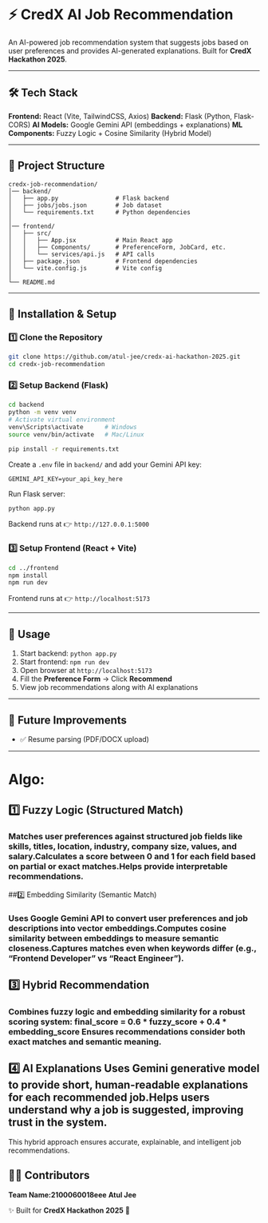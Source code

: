 # ⚡ CredX AI Job Recommendation

An AI-powered job recommendation system that suggests jobs based on user preferences and provides AI-generated explanations. Built for **CredX Hackathon 2025**.

---

## 🛠 Tech Stack

**Frontend:** React (Vite, TailwindCSS, Axios)
**Backend:** Flask (Python, Flask-CORS)
**AI Models:** Google Gemini API (embeddings + explanations)
**ML Components:** Fuzzy Logic + Cosine Similarity (Hybrid Model)

---

## 📂 Project Structure

```
credx-job-recommendation/
│── backend/
│   ├── app.py                # Flask backend
│   ├── jobs/jobs.json        # Job dataset
│   └── requirements.txt      # Python dependencies
│
│── frontend/
│   ├── src/
│   │   ├── App.jsx           # Main React app
│   │   ├── Components/       # PreferenceForm, JobCard, etc.
│   │   └── services/api.js   # API calls
│   ├── package.json          # Frontend dependencies
│   └── vite.config.js        # Vite config
│
└── README.md
```

---

## 🔧 Installation & Setup

### 1️⃣ Clone the Repository

```bash
git clone https://github.com/atul-jee/credx-ai-hackathon-2025.git
cd credx-job-recommendation
```

### 2️⃣ Setup Backend (Flask)

```bash
cd backend
python -m venv venv
# Activate virtual environment
venv\Scripts\activate      # Windows
source venv/bin/activate   # Mac/Linux

pip install -r requirements.txt
```

Create a `.env` file in `backend/` and add your Gemini API key:

```
GEMINI_API_KEY=your_api_key_here
```

Run Flask server:

```bash
python app.py
```

Backend runs at 👉 `http://127.0.0.1:5000`

### 3️⃣ Setup Frontend (React + Vite)

```bash
cd ../frontend
npm install
npm run dev
```

Frontend runs at 👉 `http://localhost:5173`

---

## 🚀 Usage

1. Start backend: `python app.py`
2. Start frontend: `npm run dev`
3. Open browser at `http://localhost:5173`
4. Fill the **Preference Form** → Click **Recommend**
5. View job recommendations along with AI explanations

---

## 📌 Future Improvements

* ✅ Resume parsing (PDF/DOCX upload)


---
# Algo:
## 1️⃣ Fuzzy Logic (Structured Match)

### Matches user preferences against structured job fields like skills, titles, location, industry, company size, values, and salary.Calculates a score between 0 and 1 for each field based on partial or exact matches.Helps provide interpretable recommendations.

##2️⃣ Embedding Similarity (Semantic Match)

### Uses Google Gemini API to convert user preferences and job descriptions into vector embeddings.Computes cosine similarity between embeddings to measure semantic closeness.Captures matches even when keywords differ (e.g., “Frontend Developer” vs “React Engineer”).

## 3️⃣ Hybrid Recommendation

### Combines fuzzy logic and embedding similarity for a robust scoring system: final_score = 0.6 * fuzzy_score + 0.4 * embedding_score Ensures recommendations consider both exact matches and semantic meaning.

## 4️⃣ AI Explanations Uses Gemini generative model to provide short, human-readable explanations for each recommended job.Helps users understand why a job is suggested, improving trust in the system.
This hybrid approach ensures accurate, explainable, and intelligent job recommendations.
## 👨‍💻 Contributors
**Team Name:2100060018eee**
**Atul Jee**

✨ Built for **CredX Hackathon 2025** 🚀
